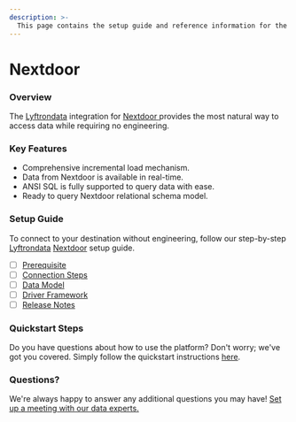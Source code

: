 ```yaml
---
description: >-
  This page contains the setup guide and reference information for the Nextdoor source connector.
---
```


# Nextdoor

### Overview

The [Lyftrondata](https://www.lyftrondata.com/) integration for [Nextdoor](https://www.lyftrondata.com/integration/nextdoor/)[ ](https://www.lyftrondata.com/integration/nextdoor/)provides the most natural way to access data while requiring no engineering.

### Key Features

* Comprehensive incremental load mechanism.
* Data from Nextdoor is available in real-time.&#x20;
* ANSI SQL is fully supported to query data with ease.
* Ready to query Nextdoor relational schema model.

### Setup Guide

To connect to your destination without engineering, follow our step-by-step [Lyftrondata](https://www.lyftrondata.com/)  [Nextdoor](https://www.lyftrondata.com/integration/nextdoor/) setup guide.

* [ ] [Prerequisite](../../marketing-analytics/nextdoor/prerequisite.md)
* [ ] [Connection Steps](../../marketing-analytics/nextdoor/connection-steps.md)
* [ ] [Data Model](../../marketing-analytics/nextdoor/data-model/)
* [ ] [Driver Framework](../../marketing-analytics/nextdoor/driver-framework/)
* [ ] [Release Notes](../../marketing-analytics/nextdoor/release-notes.md)

### Quickstart Steps

Do you have questions about how to use the platform? Don't worry; we've got you covered. Simply follow the quickstart instructions [here](../../../quickstart-steps.md).

### Questions? <a href="#questions" id="questions"></a>

We're always happy to answer any additional questions you may have! [Set up a meeting with our data experts.](https://www.lyftrondata.com/book-a-meeting/)

